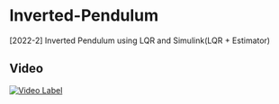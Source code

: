 # Inverted-Pendulum
[2022-2] Inverted Pendulum using LQR and Simulink(LQR + Estimator)  
## Video
[![Video Label](https://img.youtube.com/vi/IEfeJPWc0WE/0.jpg)](https://youtu.be/k0wihVuVeV4)
